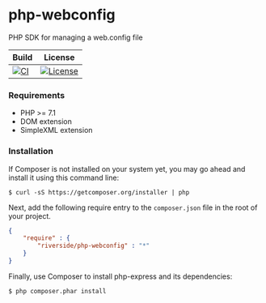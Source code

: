 # php-webconfig
 PHP SDK for managing a web.config file

| Build | License |
| ----- | ------- |
| [![CI][x1]][y1] | [![License][x3]][y3] |

### Requirements
- PHP >= 7.1
- DOM extension
- SimpleXML extension

### Installation
If Composer is not installed on your system yet, you may go ahead and install it using this command line:
```
$ curl -sS https://getcomposer.org/installer | php
```
Next, add the following require entry to the <code>composer.json</code> file in the root of your project.
```json
{
    "require" : {
        "riverside/php-webconfig" : "*"
    }
}
```
Finally, use Composer to install php-express and its dependencies:
```
$ php composer.phar install 
```

[x1]: https://github.com/riverside/php-webconfig/actions/workflows/test.yml/badge.svg
[y1]: https://github.com/riverside/php-webconfig/actions/workflows/test.yml
[x3]: https://poser.pugx.org/riverside/php-webconfig/license
[y3]: https://packagist.org/packages/riverside/php-webconfig